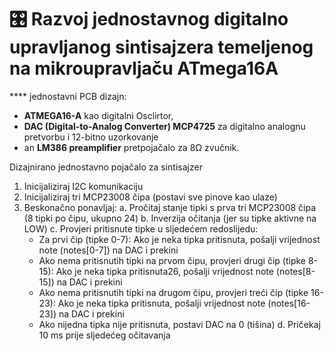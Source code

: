 # 🎛️ Razvoj jednostavnog digitalno upravljanog sintisajzera temeljenog na mikroupravljaču ATmega16A

**** jednostavni PCB dizajn:
- **ATMEGA16-A** kao digitalni Osclirtor,
- **DAC (Digital-to-Analog Converter) MCP4725** za digitalno analognu pretvorbu i 12-bitno uzorkovanje
- an **LM386 preamplifier** pretpojačalo za 8Ω zvučnik.

Dizajnirano jednostavno pojačalo za sintisajzer

1. Inicijaliziraj I2C komunikaciju
2. Inicijaliziraj tri MCP23008 čipa (postavi sve pinove kao ulaze)
3. Beskonačno ponavljaj:
   a. Pročitaj stanje tipki s prva tri MCP23008 čipa (8 tipki po čipu, ukupno 24)
   b. Inverzija očitanja (jer su tipke aktivne na LOW)
   c. Provjeri pritisnute tipke u sljedećem redoslijedu:
      - Za prvi čip (tipke 0-7):
        Ako je neka tipka pritisnuta, pošalji vrijednost note (notes[0-7]) na DAC i prekini
      - Ako nema pritisnutih tipki na prvom čipu, provjeri drugi čip (tipke 8-15):
        Ako je neka tipka pritisnuta26, pošalji vrijednost note (notes[8-15]) na DAC i prekini
      - Ako nema pritisnutih tipki na drugom čipu, provjeri treći čip (tipke 16-23):
        Ako je neka tipka pritisnuta, pošalji vrijednost note (notes[16-23]) na DAC i prekini
      - Ako nijedna tipka nije pritisnuta, postavi DAC na 0 (tišina)
   d. Pričekaj 10 ms prije sljedećeg očitavanja
